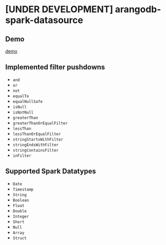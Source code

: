 # [UNDER DEVELOPMENT] arangodb-spark-datasource

## Demo

[demo](./demo)

## Implemented filter pushdowns

- `and`
- `or`
- `not`
- `equalTo`
- `equalNullSafe`  
- `isNull`
- `isNotNull`
- `greaterThan`
- `greaterThanOrEqualFilter`
- `lessThan`
- `lessThanOrEqualFilter`
- `stringStartsWithFilter`
- `stringEndsWithFilter`
- `stringContainsFilter`
- `inFilter`

## Supported Spark Datatypes

- `Date`
- `Timestamp`
- `String`
- `Boolean`
- `Float`
- `Double`
- `Integer`
- `Short`
- `Null`
- `Array`
- `Struct`
